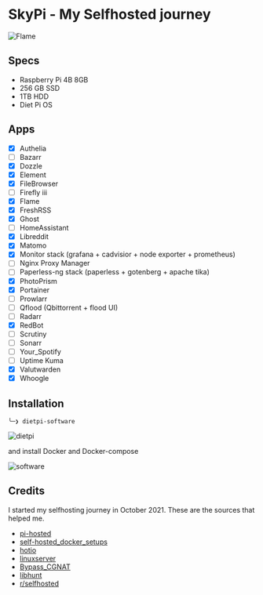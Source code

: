 # SkyPi - My Selfhosted journey

![Flame](https://i.imgur.com/L4AG9hw.png)

## Specs

* Raspberry Pi 4B 8GB
* 256 GB SSD
* 1TB HDD
* Diet Pi OS

## Apps

* [X] Authelia
* [ ] Bazarr
* [X] Dozzle
* [X] Element
* [X] FileBrowser
* [ ] Firefly iii
* [X] Flame
* [X] FreshRSS
* [X] Ghost
* [ ] HomeAssistant
* [X] Libreddit
* [X] Matomo
* [X] Monitor stack (grafana + cadvisior + node exporter + prometheus)
* [ ] Nginx Proxy Manager
* [ ] Paperless-ng stack (paperless + gotenberg + apache tika)
* [X] PhotoPrism
* [X] Portainer
* [ ] Prowlarr
* [ ] Qflood (Qbittorrent + flood UI)
* [ ] Radarr
* [X] RedBot
* [ ] Scrutiny
* [ ] Sonarr
* [ ] Your_Spotify
* [ ] Uptime Kuma
* [X] Valutwarden
* [X] Whoogle

## Installation

`╰─❯ dietpi-software`

![dietpi](https://i.imgur.com/XBd33Qm.png)

and install Docker and Docker-compose

![software](https://i.imgur.com/Udoibjm.png)

## Credits

I started my selfhosting journey in October 2021. These are the sources that helped me.

* [pi-hosted](https://github.com/novaspirit/pi-hosted)
* [self-hosted_docker_setups](https://github.com/abhilesh/self-hosted_docker_setups)
* [hotio](https://hotio.dev/)
* [linuxserver](https://fleet.linuxserver.io/)
* [Bypass_CGNAT](https://github.com/mochman/Bypass_CGNAT)
* [libhunt](https://selfhosted.libhunt.com/)
* [r/selfhosted](https://www.reddit.com/r/selfhosted/)
